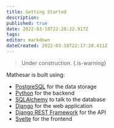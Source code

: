 ```yaml
---
title: Getting Started
description: 
published: true
date: 2022-03-18T22:20:22.917Z
tags: 
editor: markdown
dateCreated: 2022-03-18T22:17:20.411Z
---
```


> Under construction.
{.is-warning}

Mathesar is built using:
- [PostgreSQL](https://www.postgresql.org/) for the data storage
- [Python](https://www.python.org/) for the backend
- [SQLAlchemy](https://www.sqlalchemy.org/) to talk to the database
- [Django](https://www.djangoproject.com/) for the web application
- [Django REST Framework](https://www.django-rest-framework.org/) for the API 
- [Svelte](https://svelte.dev/) for the frontend